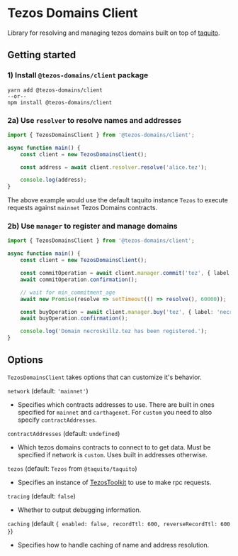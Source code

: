# Tezos Domains Client

Library for resolving and managing tezos domains built on top of [taquito](https://tezostaquito.io/).

## Getting started

### 1) Install `@tezos-domains/client` package
```
yarn add @tezos-domains/client
--or--
npm install @tezos-domains/client
```

### 2a) Use `resolver` to resolve names and addresses

```ts
import { TezosDomainsClient } from '@tezos-domains/client';

async function main() {
    const client = new TezosDomainsClient();

    const address = await client.resolver.resolve('alice.tez');

    console.log(address);
}
```

The above example would use the default taquito instance `Tezos` to execute requests against `mainnet` Tezos Domains contracts.

### 2b) Use `manager` to register and manage domains

```ts
import { TezosDomainsClient } from '@tezos-domains/client';

async function main() {
    const client = new TezosDomainsClient();

    const commitOperation = await client.manager.commit('tez', { label: 'necroskillz', owner: 'tz1VxMudmADssPp6FPDGRsvJXE41DD6i9g6n' });
    await commitOperation.confirmation();

    // wait for min_commitment_age
    await new Promise(resolve => setTimeout(() => resolve(), 60000));

    const buyOperation = await client.manager.buy('tez', { label: 'necroskillz', owner: 'tz1VxMudmADssPp6FPDGRsvJXE41DD6i9g6n', duration: 365 });
    await buyOperation.confirmation();

    console.log('Domain necroskillz.tez has been registered.');
}
```

## Options
`TezosDomainsClient` takes options that can customize it's behavior.

`network` (default: `'mainnet'`)

 - Specifies which contracts addresses to use. There are built in ones specified for `mainnet` and `carthagenet`. For `custom` you need to also specify `contractAddresses`. 

`contractAddresses` (default: `undefined`)

 - Which tezos domains contracts to connect to to get data. Must be specified if network is `custom`. Uses built in addresses otherwise.

`tezos` (default: `Tezos` from `@taquito/taquito`)

 - Specifies an instance of [TezosToolkit](https://tezostaquito.io/typedoc/classes/_taquito_taquito.tezostoolkit.html) to use to make rpc requests.

`tracing` (default: `false`)

 - Whether to output debugging information.

`caching` (default `{ enabled: false, recordTtl: 600, reverseRecordTtl: 600 }`)

 - Specifies how to handle caching of name and address resolution.
